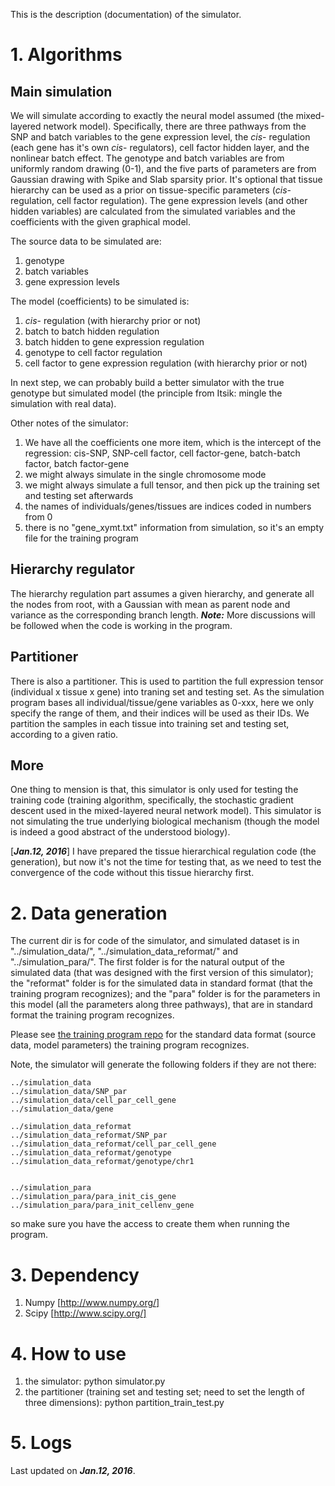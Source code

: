 This is the description (documentation) of the simulator.

# 1. Algorithms

## Main simulation

We will simulate according to exactly the neural model assumed (the mixed-layered network model). Specifically, there are three pathways from the SNP and batch variables to the gene expression level, the _cis_- regulation (each gene has it's own _cis_- regulators), cell factor hidden layer, and the nonlinear batch effect. The genotype and batch variables are from uniformly random drawing (0-1), and the five parts of parameters are from Gaussian drawing with Spike and Slab sparsity prior. It's optional that tissue hierarchy can be used as a prior on tissue-specific parameters (_cis_- regulation, cell factor regulation). The gene expression levels (and other hidden variables) are calculated from the simulated variables and the coefficients with the given graphical model.

The source data to be simulated are:

1. genotype
2. batch variables
3. gene expression levels

The model (coefficients) to be simulated is:

1. _cis_- regulation (with hierarchy prior or not)
2. batch to batch hidden regulation
3. batch hidden to gene expression regulation
4. genotype to cell factor regulation
5. cell factor to gene expression regulation (with hierarchy prior or not)

In next step, we can probably build a better simulator with the true genotype but simulated model (the principle from Itsik: mingle the simulation with real data).

Other notes of the simulator:

1. We have all the coefficients one more item, which is the intercept of the regression: cis-SNP, SNP-cell factor, cell factor-gene, batch-batch factor, batch factor-gene
2. we might always simulate in the single chromosome mode
3. we might always simulate a full tensor, and then pick up the training set and testing set afterwards
4. the names of individuals/genes/tissues are indices coded in numbers from 0
5. there is no "gene_xymt.txt" information from simulation, so it's an empty file for the training program


## Hierarchy regulator

The hierarchy regulation part assumes a given hierarchy, and generate all the nodes from root, with a Gaussian with mean as parent node and variance as the corresponding branch length. **_Note:_** More discussions will be followed when the code is working in the program.


## Partitioner

There is also a partitioner. This is used to partition the full expression tensor (individual x tissue x gene) into traning set and testing set. As the simulation program bases all individual/tissue/gene variables as 0-xxx, here we only specify the range of them, and their indices will be used as their IDs. We partition the samples in each tissue into training set and testing set, according to a given ratio.

## More

One thing to mension is that, this simulator is only used for testing the training code (training algorithm, specifically, the stochastic gradient descent used in the mixed-layered neural network model). This simulator is not simulating the true underlying biological mechanism (though the model is indeed a good abstract of the understood biology).

[**_Jan.12, 2016_**] I have prepared the tissue hierarchical regulation code (the generation), but now it's not the time for testing that, as we need to test the convergence of the code without this tissue hierarchy first.


# 2. Data generation

The current dir is for code of the simulator, and simulated dataset is in "../simulation_data/", "../simulation_data_reformat/" and "../simulation_para/". The first folder is for the natural output of the simulated data (that was designed with the first version of this simulator); the "reformat" folder is for the simulated data in standard format (that the training program recognizes); and the "para" folder is for the parameters in this model (all the parameters along three pathways), that are in standard format the training program recognizes.


Please see [the training program repo](https://github.com/morrisyoung/eQTL_cplusplus) for the standard data format (source data, model parameters) the training program recognizes.


Note, the simulator will generate the following folders if they are not there:

```
../simulation_data
../simulation_data/SNP_par
../simulation_data/cell_par_cell_gene
../simulation_data/gene

../simulation_data_reformat
../simulation_data_reformat/SNP_par
../simulation_data_reformat/cell_par_cell_gene
../simulation_data_reformat/genotype
../simulation_data_reformat/genotype/chr1


../simulation_para
../simulation_para/para_init_cis_gene
../simulation_para/para_init_cellenv_gene
```

so make sure you have the access to create them when running the program.


# 3. Dependency


1. Numpy [http://www.numpy.org/]
2. Scipy [http://www.scipy.org/]


# 4. How to use

1. the simulator: python simulator.py
2. the partitioner (training set and testing set; need to set the length of three dimensions): python partition_train_test.py



# 5. Logs

Last updated on **_Jan.12, 2016_**.


